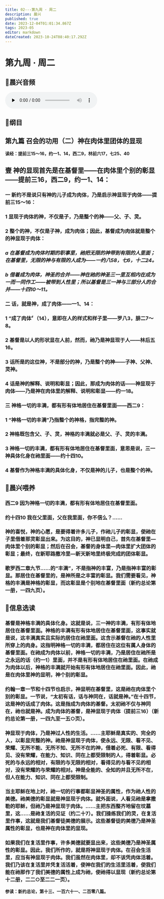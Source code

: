 ```yaml
---
title: 02---第九周 · 周二
description: 晨兴
published: true
date: 2023-12-04T01:01:34.867Z
tags: 2023-05
editor: markdown
dateCreated: 2023-10-24T08:40:17.292Z
---
```


# 第九周 · 周二
## 🎵晨兴音频
<audio id="audio" controls="" preload="none">
      <source id="mp3" src="/2023-05/week9/week9day2.mp3">
</audio>

## 📖纲目

## 第九篇 召会的功用（二）神在肉体里团体的显现

**读经：提前三15～16，约一1、14，西二9，林前六17，七25、40**

## 壹  神的显现首先是在基督里——在肉体里个别的彰显——提前三16，西二9，约一1、14：

### 一  新约不是说只有神的儿子成为肉体，乃是启示神显现于肉体——提前三15～16：

### 1  显现于肉体的神，不仅是子，乃是整个的神——父、子、灵。

### 2  整个的神，不仅是子神，成为肉体；因此，基督成为肉体就是整个的神显现于肉体：

### *a  在基督成为肉体时期的职事里，祂把无限的神带到有限的人里面；在基督里，无限的神与有限的人成为——一约八58，七6，十二24。*

### *b  借着成为肉体，神圣的合并——神在祂的神圣三一里互相内在成为一而一同作工——被带到人性里；所以基督是三一神与三部分人的合并——十四10～11。*

### 二  话，就是神，成了肉体——一1、14：

### 1  “成了肉体〞（14），意即在人的样式和样子里——罗八3，腓二7～8。

### 2  基督是以人的形状显在人前，然而，祂乃是神显现于人——林后五16。

### 3  话所是的这位神，不是部分的神，乃是整个的神——子神、父神、灵神。

### 4  话是神的解释、说明和彰显；因此，那成为肉体的话——神显现于肉体——乃是神在肉体里的解释、说明和彰显——约一18。

### 三  神格一切的丰满，都有形有体地居住在基督里面——西二9：

### 1  “神格一切的丰满”乃指整个的神格，指完整的神。

### 2  神格既包含父、子、灵，神格的丰满就必是父、子、灵的丰满。

### 3  神格一切的丰满，都有形有体地居住在基督里面，意思是说，三一神具体化身在祂里面——约十四10。

### 4  基督作为神格丰满的具体化身，不仅是神的儿子，也是整个的神。

## 📖晨兴喂养

### **西二9    因为神格一切的丰满，都有形有体地居住在基督里面。**

### **约十四10    我在父里面，父在我里面，你不信么？……**

### 神的喜悦，神的心愿，是要得着许多儿子，作祂儿子的彰显，使祂在子里借着那灵彰显出来。为这目的，神已显明自己，首先在基督里—肉体里个别的彰显；然后在召会，基督的身体里—肉体里扩大团体的彰显；最终，在新耶路撒冷里—新天新地里终极完成的团体彰显。

### 歌罗西二章九节……的“丰满”，不是指神的丰富，乃是指神丰富的彰显。那居住在基督里的，是神所是之丰富的彰显。我们需要看见，神格的丰满是神格的彰显，而这彰显是个别地在基督里面（新约总论第一册，一四九页）。

## 📖信息选读

### 基督是神格丰满的具体化身。这就是说，三一神的丰满，有形有体地居住在基督里面。神格的丰满有形有体地居住在基督里面，这事实就是说，这丰满真实且实际的居住在祂里面。这含示基督在祂的人性里所穿上的肉身。这指明神格一切的丰满，都居住在这位有属人身体的基督里面。在祂成为肉体以前，神格一切的丰满，乃是居住在祂所是之永远的话（约一1）里面，并不是有形有体地居住在祂里面。在祂成为肉体以后，神格的丰满就开始有形有体地居住在祂里面。因此，祂是在肉体里神的显明，神个别的彰显。

### 约翰一章一节和十四节也启示，神显明在基督里，这是祂在肉体里个别的彰显。一节说，“太初有话，话与神同在，话就是神。”在十四节，这是神的话成了肉体。这是指成为肉体的基督。太初祂不仅与神同在，祂也就是神。成为肉体的基督，是神显现于肉体（提前三16）（新约总论第一册，一四九至一五○页）。

### 神显现于肉体，乃是神过人性的生活。……主耶稣是真实的、完全的人，以彰显完整的神。祂是神显现于肉体，使永远、无限、看不见、荣耀、无所不能、无所不知、无所不在的神，借着必死、有限、看得见、没有荣耀，在能力、知识、同在上都受限制的人，得着彰显。必死的与永远的相对，有限的与无限的相对，看得见的与看不见的相对，没有荣耀的与荣耀的相对。神是全能的、全知的并且无所不在，但人在能力、知识、同在上都受限制。

### 当主耶稣在地上时，祂一切的行事都彰显神圣的属性，作为祂人性的美德。祂美德的彰显就是神显现于肉体。就外面说，人看见祂是拿撒勒的耶稣，但祂乃是神显现于肉体。……主把东西整齐地留在坟墓里，这……是祂复活的见证（约二十7）。我们操练我们的灵，在复活里作事，这就是我们基督徒美德的展示。这些基督徒的美德乃是神圣属性的彰显，也是神在肉体里的显现。

### 如果我们在复活里作事，许多美德就要显出来，这些美德乃是神圣属性的彰显。因此，我们所作的，就是将神显现于肉体。在召会生活里，应当有神显现于肉体。我们虽然在肉体里，却不该凭肉体活着。我们乃该在复活里并凭复活活着，使神在我们的生活里活着，使我们能在祂那作了我们美德的属性上成为祂，使祂得以显现（新约总论第十二册，二二○至二二一页）。

**参读：新约总论，第十三、一百六十一、二百零八篇。**
<!-- Google tag (gtag.js) -->
<script async src="https://www.googletagmanager.com/gtag/js?id=G-1P8709Z16T"></script>
<script>
  window.dataLayer = window.dataLayer || [];
  function gtag(){dataLayer.push(arguments);}
  gtag('js', new Date());

  gtag('config', 'G-1P8709Z16T');
</script>
